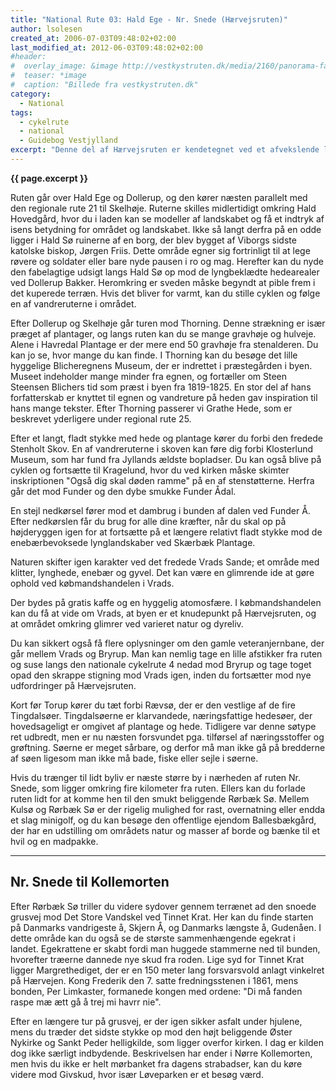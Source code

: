```yaml
---
title: "National Rute 03: Hald Ege - Nr. Snede (Hærvejsruten)"
author: lsolesen
created_at: 2006-07-03T09:48:02+02:00
last_modified_at: 2012-06-03T09:48:02+02:00
#header:
#  overlay_image: &image http://vestkystruten.dk/media/2160/panorama-familie-i-havn-bork-havn_original_1.jpg?crop=0.0000000000000001263187085796,0,0,0.15625&cropmode=percentage&quality=80&width=1600&heightratio=0.5625slimmage=true&rnd=131566083530000000
#  teaser: *image
#  caption: "Billede fra vestkystruten.dk"
category:
  - National
tags:
  - cykelrute
  - national
  - Guidebog Vestjylland
excerpt: "Denne del af Hærvejsruten er kendetegnet ved et afvekslende landskab gennem ådale, hede- og plantageområder. Hærvejen er en af de historisk meget interessante cykelruter, og ruten var en vigtig transportvej lang tid før, cyklen blev opfundet."
---
```


**{{ page.excerpt }}**

Ruten går over Hald Ege og Dollerup, og den kører næsten parallelt med den regionale rute 21 til Skelhøje. Ruterne skilles midlertidigt omkring Hald Hovedgård, hvor du i laden kan se modeller af landskabet og få et indtryk af isens betydning for området og landskabet. Ikke så langt derfra på en odde ligger i Hald Sø ruinerne af en borg, der blev bygget af Viborgs sidste katolske biskop, Jørgen Friis. Dette område egner sig fortrinligt til at lege røvere og soldater eller bare nyde pausen i ro og mag. Herefter kan du nyde den fabelagtige udsigt langs Hald Sø op mod de lyngbeklædte hedearealer ved Dollerup Bakker. Heromkring er sveden måske begyndt at pible frem i det kuperede terræn. Hvis det bliver for varmt, kan du stille cyklen og følge en af vandreruterne i området.
 
Efter Dollerup og Skelhøje går turen mod Thorning. Denne strækning er især præget af plantager, og langs ruten kan du se mange gravhøje og hulveje. Alene i Havredal Plantage er der mere end 50 gravhøje fra stenalderen. Du kan jo se, hvor mange du kan finde. I Thorning kan du besøge det lille hyggelige Blicheregnens Museum, der er indrettet i præstegården i byen. Museet indeholder mange minder fra egnen, og fortæller om Steen Steensen Blichers tid som præst i byen fra 1819-1825. En stor del af hans forfatterskab er knyttet til egnen og vandreture på heden gav inspiration til hans mange tekster. Efter Thorning passerer vi Grathe Hede, som er beskrevet yderligere under regional rute 25.
 
Efter et langt, fladt stykke med hede og plantage kører du forbi den fredede Stenholt Skov. En af vandreruterne i skoven kan føre dig forbi Klosterlund Museum, som har fund fra Jyllands ældste bopladser. Du kan også blive på cyklen og fortsætte til Kragelund, hvor du ved kirken måske skimter inskriptionen "Også dig skal døden ramme" på en af stenstøtterne. Herfra går det mod Funder og den dybe smukke Funder Ådal. 

En stejl nedkørsel fører mod et dambrug i bunden af dalen ved Funder Å. Efter nedkørslen får du brug for alle dine kræfter, når du skal op på højderyggen igen for at fortsætte på et længere relativt fladt stykke mod de enebærbevoksede lynglandskaber ved Skærbæk Plantage.

Naturen skifter igen karakter ved det fredede Vrads Sande; et område med klitter, lynghede, enebær og gyvel. Det kan være en glimrende ide at gøre ophold ved købmandshandelen i Vrads. 

Der bydes på gratis kaffe og en hyggelig atomosfære. I købmandshandelen kan du få at vide om Vrads, at byen er et knudepunkt på Hærvejsruten, og at området omkring glimrer ved varieret natur og dyreliv. 

Du kan sikkert også få flere oplysninger om den gamle veteranjernbane, der går mellem Vrads og Bryrup. Man kan nemlig tage en lille afstikker fra ruten og suse langs den nationale cykelrute 4 nedad mod Bryrup og tage toget opad den skrappe stigning mod Vrads igen, inden du fortsætter mod nye udfordringer på Hærvejsruten.

Kort før Torup kører du tæt forbi Rævsø, der er den vestlige af de fire Tingdalsøer. Tingdalsøerne er klarvandede, næringsfattige hedesøer, der hovedsageligt er omgivet af plantage og hede. Tidligere var denne søtype ret udbredt, men er nu næsten forsvundet pga. tilførsel af næringsstoffer og grøftning. Søerne er meget sårbare, og derfor må man ikke gå på bredderne af søen ligesom man ikke må bade, fiske eller sejle i søerne.

Hvis du trænger til lidt byliv er næste større by i nærheden af ruten Nr. Snede, som ligger omkring fire kilometer fra ruten. Ellers kan du forlade ruten lidt for at komme hen til den smukt beliggende Rørbæk Sø. Mellem Kulsø og Rørbæk Sø er der rigelig mulighed for rast, overnatning eller endda et slag minigolf, og du kan besøge den offentlige ejendom Ballesbækgård, der har en udstilling om områdets natur og masser af borde og bænke til et hvil og en madpakke.

***

## Nr. Snede til Kollemorten

Efter Rørbæk Sø triller du videre sydover gennem terrænet ad den snoede grusvej mod Det Store Vandskel ved Tinnet Krat. Her kan du finde starten på Danmarks vandrigeste å, Skjern Å, og Danmarks længste å, Gudenåen. I dette område kan du også se de største sammenhængende egekrat i landet. Egekrattene er skabt fordi man huggede stammerne ned til bunden, hvorefter træerne dannede nye skud fra roden. Lige syd for Tinnet Krat ligger Margrethediget, der er en 150 meter lang forsvarsvold anlagt vinkelret på Hærvejen. Kong Frederik den 7. satte fredningsstenen i 1861, mens bonden, Per Limkaster, formanede kongen med ordene: "Di må fanden raspe mæ ætt gå å trej mi havrr nie".

Efter en længere tur på grusvej, er der igen sikker asfalt under hjulene, mens du træder det sidste stykke op mod den højt beliggende Øster Nykirke og Sankt Peder helligkilde, som ligger overfor kirken. I dag er kilden dog ikke særligt indbydende. Beskrivelsen har ender i Nørre Kollemorten, men hvis du ikke er helt mørbanket fra dagens strabadser, kan du køre videre mod Givskud, hvor især Løveparken er et besøg værd.
